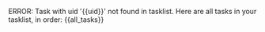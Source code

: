ERROR: Task with uid '{{uid}}' not found in tasklist.
Here are all tasks in your tasklist, in order:
{{all_tasks}}
